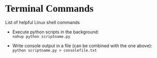 ## <span style="font-family:fantasy; font-size:1.5em;">Terminal Commands</span>
List of helpful Linux shell commands

- Execute python scripts in the background:\
  `nohup python scriptname.py`

- Write console output in a file (can be combined with the one above):\
  `python scriptname.py > consolefile.txt`

